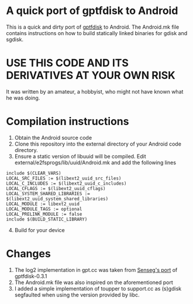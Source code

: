 # A quick port of gptfdisk to Android
This is a quick and dirty port of 
[gptfdisk](http://sourceforge.net/projects/gptfdisk/) to Android. The Android.mk 
file contains instructions on how to build statically linked binaries for gdisk 
and sgdisk.

# USE THIS CODE AND ITS DERIVATIVES AT YOUR OWN RISK
It was written by an amateur, a hobbyist, who might not have known what he was 
doing.


# Compilation instructions
1. Obtain the Android source code
2. Clone this repository into the external directory of your Android code 
   directory.
3. Ensure a static version of libuuid will be compiled. Edit 
   external/e2fsprogs/lib/uuid/Android.mk and add the following lines
```
include $(CLEAR_VARS)
LOCAL_SRC_FILES := $(libext2_uuid_src_files)
LOCAL_C_INCLUDES := $(libext2_uuid_c_includes)
LOCAL_CFLAGS := $(libext2_uuid_cflags)
LOCAL_SYSTEM_SHARED_LIBRARIES := $(libext2_uuid_system_shared_libraries)
LOCAL_MODULE := libext2_uuid
LOCAL_MODULE_TAGS := optional
LOCAL_PRELINK_MODULE := false
include $(BUILD_STATIC_LIBRARY)
```
4. Build for your device

# Changes
1. The log2 implementation in gpt.cc was taken from
   [Senseg's port](https://github.com/Senseg/android_external_gptfdisk) of
   gptfdisk-0.3.1
2. The Android.mk file was also inspired on the aforementioned port
3. I added a simple implementation of toupper to support.cc as (s)gdisk 
   segfaulted when using the version provided by libc.

